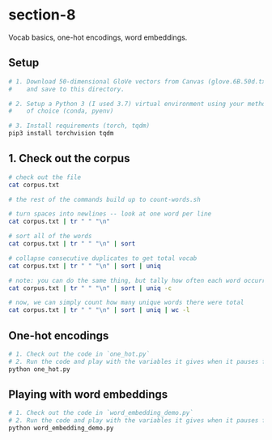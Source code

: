 # section-8

Vocab basics, one-hot encodings, word embeddings.

## Setup

```bash
# 1. Download 50-dimensional GloVe vectors from Canvas (glove.6B.50d.txt)
#    and save to this directory.

# 2. Setup a Python 3 (I used 3.7) virtual environment using your method
#    of choice (conda, pyenv)

# 3. Install requirements (torch, tqdm)
pip3 install torchvision tqdm
```

## 1. Check out the corpus

```bash
# check out the file
cat corpus.txt

# the rest of the commands build up to count-words.sh

# turn spaces into newlines -- look at one word per line
cat corpus.txt | tr " " "\n"

# sort all of the words
cat corpus.txt | tr " " "\n" | sort

# collapse consecutive duplicates to get total vocab
cat corpus.txt | tr " " "\n" | sort | uniq

# note: you can do the same thing, but tally how often each word occurred
cat corpus.txt | tr " " "\n" | sort | uniq -c

# now, we can simply count how many unique words there were total
cat corpus.txt | tr " " "\n" | sort | uniq | wc -l
```

## One-hot encodings

```bash
# 1. Check out the code in `one_hot.py`
# 2. Run the code and play with the variables it gives when it pauses for interactions
python one_hot.py
```

## Playing with word embeddings

```bash
# 1. Check out the code in `word_embedding_demo.py`
# 2. Run the code and play with the variables it gives when it pauses for interactions
python word_embedding_demo.py
```

